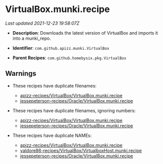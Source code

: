# VirtualBox.munki.recipe

_Last updated 2021-12-23 19:58:07Z_

- **Description**: Downloads the latest version of VirtualBox and imports it into a munki_repo.

- **Identifier**: `com.github.apizz.munki.VirtualBox`

- **Parent Recipes**: `com.github.homebysix.pkg.VirtualBox`

## Warnings

- These recipes have duplicate filenames:
    - [apizz-recipes/VirtualBox/VirtualBox.munki.recipe](/autopkg-dupe-tracker/apizz-recipes/VirtualBox/VirtualBox.munki.recipe)
    - [jessepeterson-recipes/Oracle/VirtualBox.munki.recipe](/autopkg-dupe-tracker/jessepeterson-recipes/Oracle/VirtualBox.munki.recipe)

- These recipes have duplicate filenames, ignoring numbers:
    - [apizz-recipes/VirtualBox/VirtualBox.munki.recipe](/autopkg-dupe-tracker/apizz-recipes/VirtualBox/VirtualBox.munki.recipe)
    - [jessepeterson-recipes/Oracle/VirtualBox.munki.recipe](/autopkg-dupe-tracker/jessepeterson-recipes/Oracle/VirtualBox.munki.recipe)

- These recipes have duplicate NAMEs:
    - [apizz-recipes/VirtualBox/VirtualBox.munki.recipe](/autopkg-dupe-tracker/apizz-recipes/VirtualBox/VirtualBox.munki.recipe)
    - [valdore86-recipes/VirtualBox/VirtualboxHost.munki.recipe](/autopkg-dupe-tracker/valdore86-recipes/VirtualBox/VirtualboxHost.munki.recipe)
    - [jessepeterson-recipes/Oracle/VirtualBox.munki.recipe](/autopkg-dupe-tracker/jessepeterson-recipes/Oracle/VirtualBox.munki.recipe)